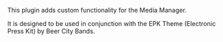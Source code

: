 This plugin adds custom functionality for the Media Manager.

It is designed to be used in conjunction with the EPK Theme (Electronic Press Kit) by Beer City Bands.
